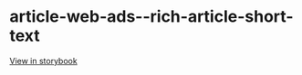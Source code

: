 # article-web-ads--rich-article-short-text

[View in storybook](https://raw.githack.com/Independent-Digital-News-and-Media-Ltd/indy100-pwamp-sb/PR-638-sb/index.html?path=/story/article-web-ads--rich-article-short-text)